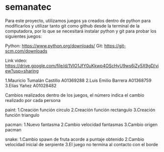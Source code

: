 # semanatec

Para este proyecto, utilizamos juegos ya creados dentro de python para modificarlos y utilizar tanto git como github desde la terminal de la computadora, por lo que se necesitará instalar python y git para probar los siguientes juegos:

Python: https://www.python.org/downloads/
Git: https://git-scm.com/downloads

Link video: https://drive.google.com/file/d/1VlO1JfY0uKkwp4OScHyU9ws6iZy5X9gD/view?usp=sharing

1.Mauricio Tumalán Castillo A01369288
2.Luis Emilio Barrera A01368759
3.Elias Yañez A01028482

Cambios realizados dentro de los juegos, el número indica el cambio realizado por cada persona

paint:
1.Creación función circulo
2.Creación función rectangulo
3.Creación función triangulo

pacman:
1.Nuevo fantasma
2.Cambio velocidad fantasmas
3.Cambio origen pacman

snake:
1.Cambio spawn de fruta acorde a puntaje obtenido
2.Cambio velocidad inicial de serpiente
3.El juego no termina al contacto con el borde

